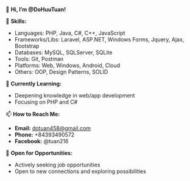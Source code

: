 👋 **Hi, I’m @DoHuuTuan!**

👀 **Skills:** 
- Languages: PHP, Java, C#, C++, JavaScript
- Frameworks/Libs: Laravel, ASP.NET, Windows Forms, Jquery, Ajax, Bootstrap
- Databases: MySQL, SQLServer, SQLite
- Tools: Git, Postman
- Platforms: Web, Windows, Android, Cloud
- Others: OOP, Design Patterns, SOLID

🌱 **Currently Learning:** 
- Deepening knowledge in web/app development
- Focusing on PHP and C#

📫 **How to Reach Me:** 
- **Email:** dotuan458@gmail.com
- **Phone:** +84393490572
- **Facebook:** @tuan216


💼 **Open for Opportunities:** 
- Actively seeking job opportunities
- Open to new connections and exploring possibilities
